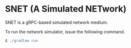 SNET (A Simulated NETwork)
========================================

SNET is a gRPC-based simulated network medium.

To run the network simulator, issue the following command.
```gradle
$ ./gradlew run
```